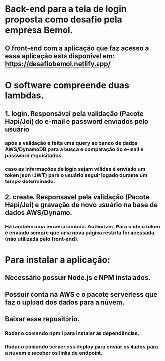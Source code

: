 # Back-end para a tela de login proposta como desafio pela empresa Bemol.
## O front-end com a aplicação que faz acesso a essa aplicação está disponível em: https://desafiobemol.netlify.app/

# O software compreende duas lambdas.
## 1. login. Responsável pela validação (Pacote Hapi/Joi) do e-mail e password enviados pelo usuário
### após a validação é feita uma query ao banco de dados AWS/DynamoDB para a busca e comparação do e-mail e password requisitados.
### caso as informações de login sejam válidas é enviado um token json (JWT) para o usuário seguir logado durante um tempo determinado.
## 2. create. Responsável pela validação (Pacote Hapi/Joi) e gravação de novo usuário na base de dados AWS/Dynamo.
### Há também uma terceira lambda. Authorizer. Para onde o token é enviado sempre que uma nova página restrita for acessada. (não utilizada pelo front-end).

# Para instalar a aplicação:
## Necessário possuir Node.js e NPM instalados.
## Possuir conta na AWS e o pacote serverless que faz o upload dos dados para a núvem.
## Baixar esse repositório.
### Rodar o comando npm i para instalar as dependências.
### Rodar o comando serverless deploy para enviar os dados para a núvem e receber os links de endpoint.
